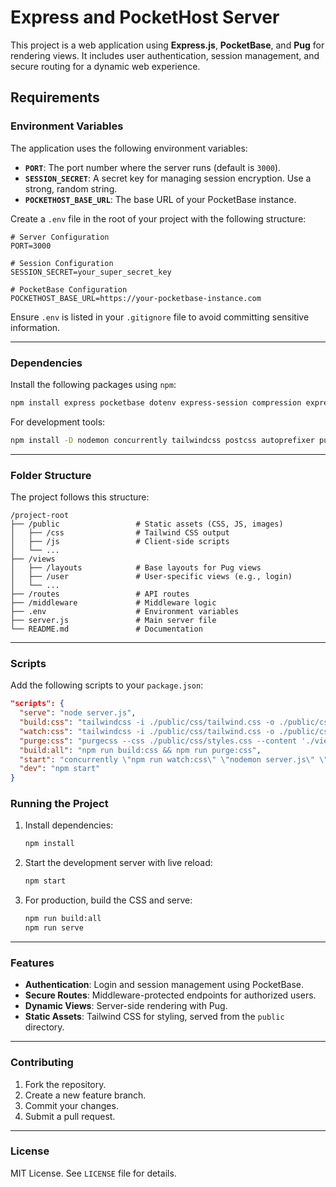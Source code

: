 # Express and PocketHost Server

This project is a web application using **Express.js**, **PocketBase**, and **Pug** for rendering views. It includes user authentication, session management, and secure routing for a dynamic web experience.

## Requirements

### **Environment Variables**
The application uses the following environment variables:

- **`PORT`**: The port number where the server runs (default is `3000`).
- **`SESSION_SECRET`**: A secret key for managing session encryption. Use a strong, random string.
- **`POCKETHOST_BASE_URL`**: The base URL of your PocketBase instance.

Create a `.env` file in the root of your project with the following structure:

```plaintext
# Server Configuration
PORT=3000

# Session Configuration
SESSION_SECRET=your_super_secret_key

# PocketBase Configuration
POCKETHOST_BASE_URL=https://your-pocketbase-instance.com
```

Ensure `.env` is listed in your `.gitignore` file to avoid committing sensitive information.

---

### **Dependencies**

Install the following packages using `npm`:

```bash
npm install express pocketbase dotenv express-session compression express-rate-limit pug winston
```

For development tools:

```bash
npm install -D nodemon concurrently tailwindcss postcss autoprefixer purgecss browser-sync
```

---

### **Folder Structure**

The project follows this structure:

```
/project-root
├── /public                 # Static assets (CSS, JS, images)
│   ├── /css                # Tailwind CSS output
│   ├── /js                 # Client-side scripts
│   └── ...
├── /views                 
│   ├── /layouts            # Base layouts for Pug views
│   ├── /user               # User-specific views (e.g., login)
│   └── ...
├── /routes                 # API routes
├── /middleware             # Middleware logic
├── .env                    # Environment variables
├── server.js               # Main server file
└── README.md               # Documentation
```

---

### **Scripts**

Add the following scripts to your `package.json`:

```json
"scripts": {
  "serve": "node server.js",
  "build:css": "tailwindcss -i ./public/css/tailwind.css -o ./public/css/styles.css",
  "watch:css": "tailwindcss -i ./public/css/tailwind.css -o ./public/css/styles.css --watch",
  "purge:css": "purgecss --css ./public/css/styles.css --content './views/**/*.pug' './public/js/**/*.js' -o ./public/css/styles.css",
  "build:all": "npm run build:css && npm run purge:css",
  "start": "concurrently \"npm run watch:css\" \"nodemon server.js\" \"browser-sync start --proxy 'http://localhost:3000' --files 'public/**/*.{js,css,html}' 'views/**/*.pug'\"",
  "dev": "npm start"
}
```

### **Running the Project**

1. Install dependencies:
   ```bash
   npm install
   ```

2. Start the development server with live reload:
   ```bash
   npm start
   ```

3. For production, build the CSS and serve:
   ```bash
   npm run build:all
   npm run serve
   ```

---

### **Features**

- **Authentication**: Login and session management using PocketBase.
- **Secure Routes**: Middleware-protected endpoints for authorized users.
- **Dynamic Views**: Server-side rendering with Pug.
- **Static Assets**: Tailwind CSS for styling, served from the `public` directory.

---

### **Contributing**

1. Fork the repository.
2. Create a new feature branch.
3. Commit your changes.
4. Submit a pull request.

---

### **License**

MIT License. See `LICENSE` file for details.

